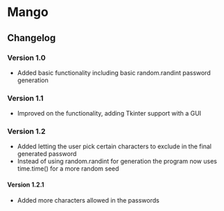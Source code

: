 # Mango

## Changelog

### Version 1.0

- Added basic functionality including basic random.randint password generation

### Version 1.1

- Improved on the functionality, adding Tkinter support with a GUI

### Version 1.2

- Added letting the user pick certain characters to exclude in the final generated password
- Instead of using random.randint for generation the program now uses time.time() for a more random seed

#### Version 1.2.1

- Added more characters allowed in the passwords
